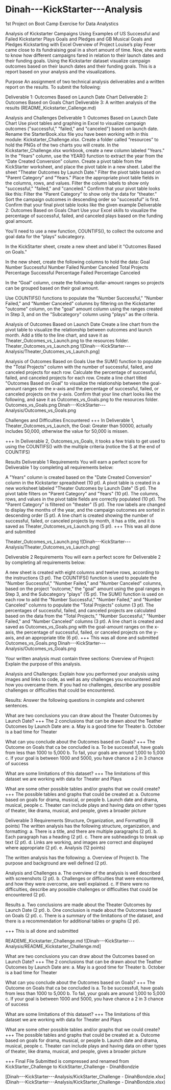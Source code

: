 # Dinah---KickStarter---Analysis
1st Project on Boot Camp Exercise for Data Analystics

Analysis of Kickstarter Campaigns
Using Examples of US Successful and Failed Kickstarter Plays Goals and Pledges
and GB Musical Goals and Pledges
Kickstarting with Excel
Overview of Project
Louise’s play Fever came close to its fundraising goal in a short amount of time. Now, she wants to know how different campaigns fared in relation to their launch dates and their funding goals. Using the Kickstarter dataset visualize campaign outcomes based on their launch dates and their funding goals. This is a report based on your analysis and the visualizations.

Purpose
An assignment of two technical analysis deliverables and a written report on the results. To submit the following:

Deliverable 1: Outcomes Based on Launch Date Chart Deliverable 2: Outcomes Based on Goals Chart Deliverable 3: A written analysis of the results (README_Kickstarter_Callenge.md)

Analysis and Challenges
Deliverable 1: Outcomes Based on Launch Date Chart
Use pivot tables and graphing in Excel to visualize campaign outcomes ("successful," "failed," and "canceled") based on launch date.
Rename the StarterBook.xlsx file you have been working with in this module: Kickstarter_Challenge.xlsx.
Create a folder called “resources” to hold the PNGs of the two charts you will create.
In the Kickstarter_Challenge.xlsx workbook, create a new column labeled "Years."
In the "Years" column, use the YEAR() function to extract the year from the “Date Created Conversion” column.
Create a pivot table from the KickStarter worksheet, and place the pivot table in a new sheet.
Label the sheet "Theater Outcomes by Launch Date."
Filter the pivot table based on "Parent Category" and "Years."
Place the appropriate pivot table fields in the columns, rows, and values.
Filter the column labels to show only "successful," "failed," and "canceled."
Confirm that your pivot table looks like this:
Filter the "Parent Category" to show only the data for "theater."
Sort the campaign outcomes in descending order so "successful" is first.
Confirm that your final pivot table looks like the given example
Deliverable 2: Outcomes Based on Goals Chart
Use your Excel skills to visualize the percentage of successful, failed, and canceled plays based on the funding goal amount.

You'll need to use a new function, COUNTIFS(), to collect the outcome and goal data for the “plays” subcategory.

In the KickStarter sheet, create a new sheet and label it "Outcomes Based on Goals."

In the new sheet, create the following columns to hold the data: Goal Number Successful Number Failed Number Canceled Total Projects Percentage Successful Percentage Failed Percentage Canceled

In the “Goal” column, create the following dollar-amount ranges so projects can be grouped based on their goal amount.

Use COUNTIFS() functions to populate the "Number Successful," "Number Failed," and "Number Canceled" columns by filtering on the Kickstarter "outcome" column, on the "goal" amount column using the ranges created in Step 3, and on the "Subcategory" column using "plays" as the criteria.

Analysis of Outcomes Based on Launch Date
Create a line chart from the pivot table to visualize the relationship between outcomes and launch month.
Add a title to the line chart, and save it as Theater_Outcomes_vs_Launch.png to the resources folder.
Theater_Outcomes_vs_Launch.png 
![Dinah---KickStarter---Analysis/Theater_Outcomes_vs_Launch.png]

Analysis of Outcomes Based on Goals
Use the SUM() function to populate the "Total Projects" column with the number of successful, failed, and canceled projects for each row.
Calculate the percentage of successful, failed, and canceled projects for each row.
Create a line chart titled "Outcomes Based on Goal" to visualize the relationship between the goal-amount ranges on the x-axis and the percentage of successful, failed, or canceled projects on the y-axis.
Confirm that your line chart looks like the following, and save it as Outcomes_vs_Goals.png to the resources folder.
Outcomes_vs_Goals.png Dinah---KickStarter---Analysis/Outcomes_vs_Goals.png

Challenges and Difficulties Encountered
+++ In Deliverable 1, Theater_Outcomes_vs_Launch, the Goal: Greater than 50000, actually includes 50,000, otherwise the value for 50,000 is missen.

+++ In Deliverable 2, Outcomes_vs_Goals, it tooks a few trials to get used to using the COUNTIFS() with the multiple criteria (notice the S at the end of COUNTIFS)

Results
Deliverable 1 Requirements
You will earn a perfect score for Deliverable 1 by completing all requirements below:

A "Years" column is created based on the "Date Created Conversion" column in the Kickstarter spreadsheet (10 pt).
A pivot table is created in a new worksheet labeled "Theater Outcomes by Launch Date" (5 pt).
The pivot table filters on "Parent Category" and "Years" (10 pt).
The columns, rows, and values in the pivot table fields are correctly populated (10 pt).
The "Parent Category" is filtered on "theater" (5 pt).
The row labels are changed to display the months of the year, and the campaign outcomes are sorted in descending order (5 pt).
A line chart is created showing the number of successful, failed, or canceled projects by month, it has a title, and it is saved as Theater_Outcomes_vs_Launch.png (5 pt).
+++ This was all done and submitted

Theater_Outcomes_vs_Launch.png 
![Dinah---KickStarter---Analysis/Theater_Outcomes_vs_Launch.png]

Deliverable 2 Requirements
You will earn a perfect score for Deliverable 2 by completing all requirements below:

A new sheet is created with eight columns and twelve rows, according to the instructions (3 pt).
The COUNTIFS() function is used to populate the "Number Successful," "Number Failed," and "Number Canceled" columns, based on the project "outcome," the "goal" amount using the goal ranges in Step 3, and the Subcategory "plays" (15 pt).
The SUM() function is used on each row to add the "Number Successful," "Number Failed," and "Number Canceled" columns to populate the "Total Projects" column (3 pt).
The percentages of successful, failed, and canceled projects are calculated based on the data from the "Total Projects," "Number Successful," "Number Failed," and "Number Canceled" columns (3 pt).
A line chart is created and saved as Outcomes_vs_Goals.png with the goal-amount ranges on the x-axis, the percentage of successful, failed, or canceled projects on the y-axis, and an appropriate title (6 pt).
+++ This was all done and submitted Outcomes_vs_Goals.png Dinah---KickStarter---Analysis/Outcomes_vs_Goals.png

Your written analysis must contain three sections:
Overview of Project: Explain the purpose of this analysis.

Analysis and Challenges: Explain how you performed your analysis using images and links to code, as well as any challenges you encountered and how you overcame them. If you had no challenges, describe any possible challenges or difficulties that could be encountered.

Results: Answer the following questions in complete and coherent sentences.

What are two conclusions you can draw about the Theater Outcomes by Launch Date? +++ The 2 conclusions that can be drawn about the Teather Outcomes by Launch Date are: a. May is a good time for Theater b. October is a bad time for Theater

What can you conclude about the Outcomes based on Goals? +++ The Outcome on Goals that ca be concluded is a. To be successfull, have goals from less than 1000 to 5,000 b. To fail, your goals are around 1,000 to 5,000 c. If your goal is between 1000 and 5000, you have chance a 2 in 3 chance of success

What are some limitations of this dataset? +++ The limitations of this dataset we are working with data for Theater and Plays

What are some other possible tables and/or graphs that we could create? +++ The possible tables and graphs that could be created at: a. Outcome based on goals for drama, musical, or people b. Launch date and drama, musical, people c. Theater can include plays and having data on other types of theater, like drama, musical, and people, gives a broader picture

Deliverable 3 Requirements
Structure, Organization, and Formatting (8 points) The written analysis has the following structure, organization, and formatting: a. There is a title, and there are multiple paragraphs (2 pt). b. Each paragraph has a heading (2 pt). c. There are subheadings to break up text (2 pt). d. Links are working, and images are correct and displayed where appropriate (2 pt). e. Analysis (12 points)

The written analysis has the following: a. Overview of Project b. The purpose and background are well defined (2 pt).

Analysis and Challenges a. The overview of the analysis is well described with screenshots (2 pt). b. Challenges or difficulties that were encountered, and how they were overcome, are well explained. c. If there were no difficulties, describe any possible challenges or difficulties that could be encountered (2 pt).

Results a. Two conclusions are made about the Theater Outcomes by Launch Date (2 pt). b. One conclusion is made about the Outcomes based on Goals (2 pt). c. There is a summary of the limitations of the dataset, and there is a recommendation for additional tables or graphs (2 pt).

+++ This is all done and submitted

READEME_Kickstarter_Challenge.md 
![Dinah---KickStarter---Analysis/README_Kickstarter_Challenge.md]

What are two conclusions you can draw about the Outcomes based on Launch Date? +++ The 2 conclusions that can be drawn about the Teather Outcomes by Launch Date are: a. May is a good time for Theater b. October is a bad time for Theater

What can you conclude about the Outcomes based on Goals? +++ The Outcome on Goals that ca be concluded is a. To be successfull, have goals from less than 1000 to 5,000 b. To fail, your goals are around 1,000 to 5,000 c. If your goal is between 1000 and 5000, you have chance a 2 in 3 chance of success

What are some limitations of this dataset? +++ The limitations of this dataset we are working with data for Theater and Plays

What are some other possible tables and/or graphs that we could create? +++ The possible tables and graphs that could be created at: a. Outcome based on goals for drama, musical, or people b. Launch date and drama, musical, people c. Theater can include plays and having data on other types of theater, like drama, musical, and people, gives a broader picture

+++ Final File Submitted is compressed and renamed from KickStarter_Challenge to KickStarter_Challenge - DinahBondzie

[Dinah---KickStarter---Analysis/KickStarter_Challenge - DinahBondzie.xlsx](Dinah---KickStarter---Analysis/KickStarter_Challenge - DinahBondzie.xlsx)
